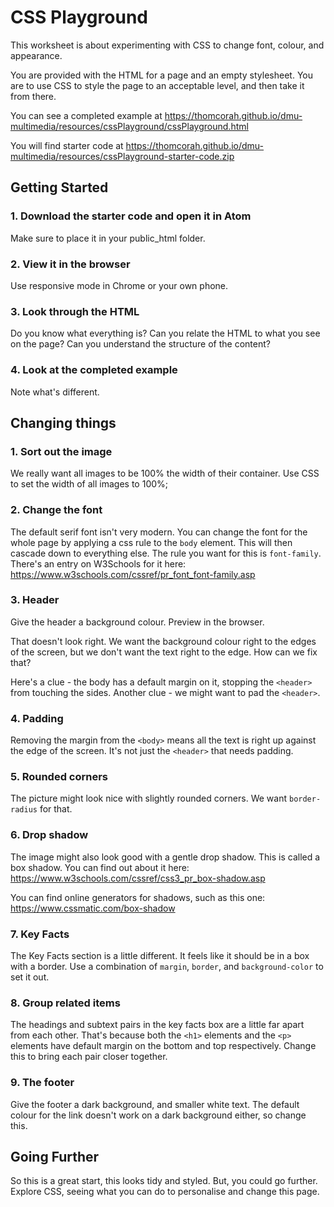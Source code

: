 # CSS Playground

This worksheet is about experimenting with CSS to change font, colour, and appearance.  

You are provided with the HTML for a page and an empty stylesheet. You are to use CSS to style the page to an acceptable level, and then take it from there.

You can see a completed example at <https://thomcorah.github.io/dmu-multimedia/resources/cssPlayground/cssPlayground.html>  

You will find starter code at <https://thomcorah.github.io/dmu-multimedia/resources/cssPlayground-starter-code.zip>

## Getting Started

### 1. Download the starter code and open it in Atom
Make sure to place it in your public_html folder.

### 2. View it in the browser
Use responsive mode in Chrome or your own phone.

### 3. Look through the HTML
Do you know what everything is? Can you relate the HTML to what you see on the page? Can you understand the structure of the content?

### 4. Look at the completed example
Note what's different.


## Changing things

### 1. Sort out the image
We really want all images to be 100% the width of their container. Use CSS to set the width of all images to 100%;

### 2. Change the font
The default serif font isn't very modern. You can change the font for the whole page by applying a css rule to the `body` element. This will then cascade down to everything else. The rule you want for this is `font-family`. There's an entry on W3Schools for it here: <https://www.w3schools.com/cssref/pr_font_font-family.asp>

### 3. Header
Give the header a background colour. Preview in the browser.  

That doesn't look right. We want the background colour right to the edges of the screen, but we don't want the text right to the edge. How can we fix that?  

Here's a clue - the body has a default margin on it, stopping the `<header>` from touching the sides.
Another clue - we might want to pad the `<header>`.

### 4. Padding
Removing the margin from the `<body>` means all the text is right up against the edge of the screen. It's not just the `<header>` that needs padding.

### 5. Rounded corners
The picture might look nice with slightly rounded corners. We want `border-radius` for that.

### 6. Drop shadow
The image might also look good with a gentle drop shadow. This is called a box shadow. You can find out about it here: <https://www.w3schools.com/cssref/css3_pr_box-shadow.asp>  

You can find online generators for shadows, such as this one: <https://www.cssmatic.com/box-shadow>

### 7. Key Facts
The Key Facts section is a little different. It feels like it should be in a box with a border. Use a combination of `margin`, `border`, and `background-color` to set it out.

### 8. Group related items
The headings and subtext pairs in the key facts box are a little far apart from each other. That's because both the `<h1>` elements and the `<p>` elements have default margin on the bottom and top respectively. Change this to bring each pair closer together.

### 9. The footer
Give the footer a dark background, and smaller white text. The default colour for the link doesn't work on a dark background either, so change this.

## Going Further
So this is a great start, this looks tidy and styled. But, you could go further. Explore CSS, seeing what you can do to personalise and change this page. 
